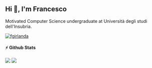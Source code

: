 ## Hi 👋, I'm Francesco 

Motivated Computer Science undergraduate at Università degli studi dell'Insubria.

<p align="left"> <a href="https://github.com/ryo-ma/github-profile-trophy"><img src="https://github-profile-trophy.vercel.app/?username=fgirlanda" alt="fgirlanda" /></a> </p>


#### ⚡ Github Stats

![](https://raw.githubusercontent.com/username/github-stats/master/generated/overview.svg#gh-dark-mode-only)
![](https://raw.githubusercontent.com/username/github-stats/master/generated/overview.svg#gh-light-mode-only)
